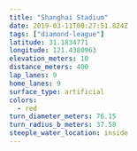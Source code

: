 ```yaml
---
title: "Shanghai Stadium"
date: 2019-03-11T00:27:51.824Z
tags: ["diamond-league"]
latitude: 31.1834771
longitude: 121.4380963
elevation_meters: 10
distance_meters: 400
lap_lanes: 9
home_lanes: 9
surface_type: artificial
colors:
  - red
turn_diameter_meters: 76.15
turn_radius_b_meters: 37.58
steeple_water_location: inside
---
```

